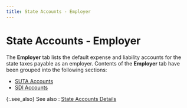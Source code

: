 ```yaml
---
title: State Accounts - Employer
---
```


# State Accounts - Employer


The **Employer** tab lists the default expense and liability accounts for the state taxes payable as an employer.  Contents of the **Employer** tab have been grouped into the following sections:

- [SUTA Accounts]({{site.prl_baseurl}}/misc/suta_accounts.html)
- [SDI Accounts]({{site.prl_baseurl}}/misc/sdi_accounts.html)



{:.see_also}
See also
: [State Accounts Details]({{site.prl_baseurl}}/setup/state-accounts/the_state_accounts_profile.html)
